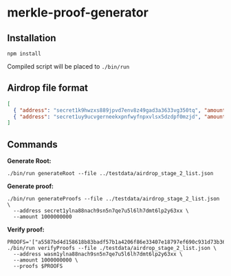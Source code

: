 merkle-proof-generator
==================

## Installation

```shell
npm install
```

Compiled script will be placed to `./bin/run`

## Airdrop file format

```json
[
  { "address": "secret1k9hwzxs889jpvd7env8z49gad3a3633vg350tq", "amount": "100"},
  { "address": "secret1uy9ucvgerneekxpnfwyfnpxvlsx5dzdpf0mzjd", "amount": "1010"}
]
```

## Commands

**Generate Root:**
```shell
./bin/run generateRoot --file ../testdata/airdrop_stage_2_list.json
```

**Generate proof:**
```shell
./bin/run generateProofs --file ../testdata/airdrop_stage_2_list.json \
  --address secret1ylna88nach9sn5n7qe7u5l6lh7dmt6lp2y63xx \
  --amount 1000000000
```

**Verify proof:**
```shell
PROOFS='["a5587bd4d158618b83badf57b1a4206f86e33407e18797ef690c931d73b36232","b69c5239d434753af2f6c3eab47f4e78c436f862f14e6989be5c9027c2b6dfe2","6f8d13999fb20e16ad457cf43f07f0a0f91a4a330127dbc5abf11d73bd4bbd45"]'
./bin/run verifyProofs --file ./testdata/airdrop_stage_2_list.json \
  --address wasm1ylna88nach9sn5n7qe7u5l6lh7dmt6lp2y63xx \
  --amount 1000000000 \
  --proofs $PROOFS
```
